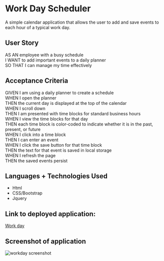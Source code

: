 # Work Day Scheduler
A simple calendar application that allows the user to add and save events to each hour of a typical work day.

## User Story
AS AN employee with a busy schedule \
I WANT to add important events to a daily planner \
SO THAT I can manage my time effectively

## Acceptance Criteria
GIVEN I am using a daily planner to create a schedule \
WHEN I open the planner \
THEN the current day is displayed at the top of the calendar \
WHEN I scroll down \
THEN I am presented with time blocks for standard business hours \
WHEN I view the time blocks for that day \
THEN each time block is color-coded to indicate whether it is in the past, present, or future \
WHEN I click into a time block \
THEN I can enter an event \
WHEN I click the save button for that time block \
THEN the text for that event is saved in local storage \
WHEN I refresh the page \
THEN the saved events persist

## Languages + Technologies Used
- Html
- CSS/Bootstrap
- Jquery

## Link to deployed application:
[Work day](https://mschellberg.github.io/workday/)

## Screenshot of application
![workday screenshot](https://user-images.githubusercontent.com/71852138/100799188-b2cfd800-33f2-11eb-9cab-482369ff0e42.png)
